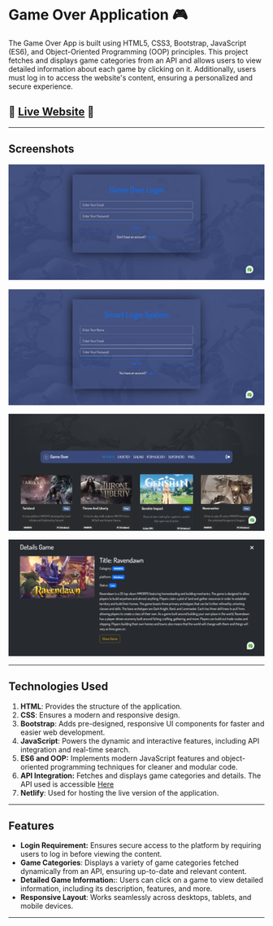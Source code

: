 # Game Over Application 🎮

The Game Over App is built using HTML5, CSS3, Bootstrap, JavaScript (ES6), and Object-Oriented Programming (OOP) principles. This project fetches and displays game categories from an API and allows users to view detailed information about each game by clicking on it. Additionally, users must log in to access the website's content, ensuring a personalized and secure experience.

## 🌟 [Live Website](https://game-over-app.netlify.app/) 🌟

---

## Screenshots
![Login Page](screenshoots/signin-page.png)

![Sign Up Page](screenshoots/signup-page.png)

![Home Page](screenshoots/home-page.png)

![Game Details](screenshoots/game-details.png)

---


## Technologies Used

1. **HTML**: Provides the structure of the application.
2. **CSS**: Ensures a modern and responsive design.
3. **Bootstrap**: Adds pre-designed, responsive UI components for faster and easier web development.
4. **JavaScript**: Powers the dynamic and interactive features, including API integration and real-time search.
5. **ES6 and OOP:** Implements modern JavaScript features and object-oriented programming techniques for cleaner and modular code.
6. **API Integration:** Fetches and displays game categories and details. The API used is accessible [Here](https://rapidapi.com/digiwalls/api/free-to-play-games-database)
8. **Netlify**: Used for hosting the live version of the application.

---

## Features

- **Login Requirement:** Ensures secure access to the platform by requiring users to log in before viewing the content.
- **Game Categories**: Displays a variety of game categories fetched dynamically from an API, ensuring up-to-date and relevant content.
- **Detailed Game Information:**: Users can click on a game to view detailed information, including its description, features, and more.
- **Responsive Layout**: Works seamlessly across desktops, tablets, and mobile devices.

---


